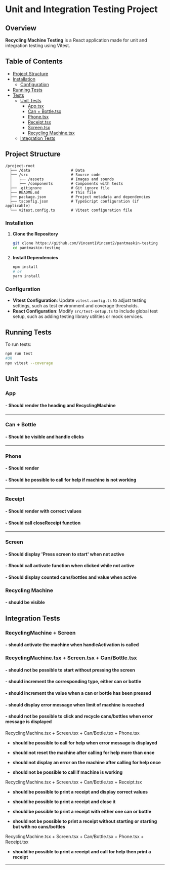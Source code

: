 # Unit and Integration Testing Project

## Overview

**Recycling Machine Testing** is a React application made for unit and integration testing using Vitest.

## Table of Contents

- [Project Structure](#project-structure)
- [Installation](#installation)
  - [Configuration](#configuration)
- [Running Tests](#running-tests)
- [Tests](#tests)
  - [Unit Tests](#unit-tests)
    - [App.tsx](#app)
    - [Can + Bottle.tsx](#can-bottle)
    - [Phone.tsx](#phone)
    - [Receipt.tsx](#receipt)
    - [Screen.tsx](#screen)
    - [Recycling Machine.tsx](#recycling-machine)
  - [Integration Tests](#integration-tests)

## Project Structure

```
/project-root
  ├── /data                  # Data
  ├── /src                   # Source code
  │   ├── /assets            # Images and sounds
  │   ├── /components        # Components with tests
  ├── .gitignore             # Git ignore file
  ├── README.md              # This file
  ├── package.json           # Project metadata and dependencies
  ├── tsconfig.json          # TypeScript configuration (if applicable)
  └── vitest.config.ts       # Vitest configuration file
```

### Installation

1. **Clone the Repository**

   ```bash
   git clone https://github.com/Vincent1Vincent2/pantmaskin-testing
   cd pantmaskin-testing
   ```

2. **Install Dependencies**

   ```bash
   npm install
   # or
   yarn install
   ```

### Configuration

- **Vitest Configuration**: Update `vitest.config.ts` to adjust testing settings, such as test environment and coverage thresholds.
- **React Configuration**: Modify `src/test-setup.ts` to include global test setup, such as adding testing library utilities or mock services.

## Running Tests

To run tests:

```bash
npm run test
#OR
npx vitest --coverage
```

## Unit Tests

### App<a id='app'></a>

#### - **Should render the heading and RecyclingMachine**

---

### Can + Bottle<a id='can-bottle'></a>

#### - **Should be visible and handle clicks**

---

### Phone<a id='phone'></a>

#### - **Should render**

#### - **Should be possible to call for help if machine is not working**

---

### Receipt<a id='receipt'></a>

#### - **Should render with correct values**

#### - **Should call closeReceipt function**

---

### Screen<a id='screen'></a>

#### - **Should display 'Press screen to start' when not active**

#### - **Should call activate function when clicked while not active**

#### - **Should display counted cans/bottles and value when active**

### Recycling Machine<a id='recycling-machine'></a>

#### - **should be visible**

## Integration Tests

### RecyclingMachine + Screen

#### - **should activate the machine when handleActivation is called**

### RecyclingMachine.tsx + Screen.tsx + Can/Bottle.tsx

#### - **should not be possible to start without pressing the screen**

#### - **should increment the corresponding type, either can or bottle**

#### - **should increment the value when a can or bottle has been pressed**

#### - **should display error message when limit of machine is reached**

#### - **should not be possible to click and recycle cans/bottles when error message is displayed**

RecyclingMachine.tsx + Screen.tsx + Can/Bottle.tsx + Phone.tsx

- **should be possible to call for help when error message is displayed**

- **should not reset the machine after calling for help more than once**

- **should not display an error on the machine after calling for help once**

- **should not be possible to call if machine is working**

RecyclingMachine.tsx + Screen.tsx + Can/Bottle.tsx + Receipt.tsx

- **should be possible to print a receipt and display correct values**

- **should be possible to print a receipt and close it**

- **should be possible to print a receipt with either one can or bottle**

- **should not be possible to print a receipt without starting or starting but with no cans/bottles**

RecyclingMachine.tsx + Screen.tsx + Can/Bottle.tsx + Phone.tsx + Receipt.tsx

- **should be possible to print a receipt and call for help then print a receipt**

---
